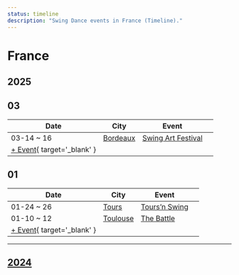 ```yaml
---
status: timeline
description: "Swing Dance events in France (Timeline)."
---
```


# France

## 2025

## 03

| Date | City | Event | |
| --- | --- | --- | --- |
| 03-14 ~ 16 | [Bordeaux](by_city.md#bordeaux) | [Swing Art Festival](swing-art-festival-2025.md) |  |
| [+ Event](https://github.com/swingdance/events/issues/new?assignees=&labels=add+event&projects=&template=02-add_entity.yml&title=%5B2025%2Ffr%5D%20%3CName%3E&region=fr&province=&city=&org_id=&date_starts=2025-03-&date_ends=2025-03-){ target='_blank' }

## 01

| Date | City | Event | |
| --- | --- | --- | --- |
| 01-24 ~ 26 | [Tours](by_city.md#tours) | [Tours’n Swing](tours-n-swing-2025.md) |  |
| 01-10 ~ 12 | [Toulouse](by_city.md#toulouse) | [The Battle](the-battle-2025.md) |  |
| [+ Event](https://github.com/swingdance/events/issues/new?assignees=&labels=add+event&projects=&template=02-add_entity.yml&title=%5B2025%2Ffr%5D%20%3CName%3E&region=fr&province=&city=&org_id=&date_starts=2025-01-&date_ends=2025-01-){ target='_blank' }

---

## [2024](2024.md)
